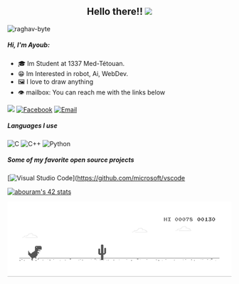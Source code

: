 <h2 align="Center">  Hello there!! <img src="https://media.giphy.com/media/WUlplcMpOCEmTGBtBW/giphy.gif" width="30"> </h3>
<p align="left"> <img src="https://komarev.com/ghpvc/?username=raghav-byte" alt="raghav-byte" /> </p>

##### Hi, I'm Ayoub:

- 🎓 Im Student at 1337 Med-Tétouan.
- 😁 Im Interested in robot, Ai, WebDev.
- 🖼 I love to draw anything
- 👁 mailbox: You can reach me with the links below

<a href="https://www.instagram.com/b.r.m_1"><img src="https://img.shields.io/badge/instagram-%23E4415F?style=flat&logo=instagram&logoColor=white"/></a>
<a href="https://www.facebook.com/mester.ayoub.92351" target="_blank"><img src="https://img.shields.io/badge/Facebook-%231877F2.svg?&style=flat-square&logo=facebook&logoColor=white" alt="Facebook"></a>
<a href="mailto:bmayoub151@gmail.com" target="_blank"><img src="https://img.shields.io/badge/-Gmail-c14438?style=flat-square&logo=Gmail&logoColor=white" alt="Email"></a>

##### Languages I use

![C](https://img.shields.io/badge/-C-000000?style=flat&logo=c)
![C++](https://img.shields.io/badge/-C++-000000?style=flat&logo=c%2B%2B)
![Python](https://img.shields.io/badge/-Python-000000?style=flat&logo=python)

##### Some of my favorite open source projects

[![Visual Studio Code](https://img.shields.io/badge/-VSCode-444444?style=flat&logo=visual-studio-code&logoColor=007ACC)](https://github.com/microsoft/vscode

<a href="https://github.com/JaeSeoKim/badge42"><img src="https://badge42.vercel.app/api/v2/clgsr1w0a001108l5cu9r5asi/stats?cursusId=21&coalitionId=281" alt="abouram's 42 stats" /></a>

![Dino](https://raw.githubusercontent.com/sanket9006/sanket9006/master/dino.gif)
